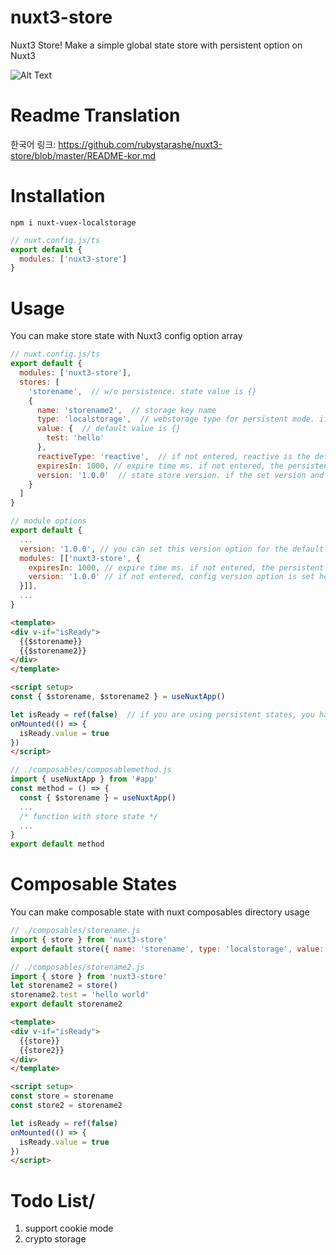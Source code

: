 # nuxt3-store
Nuxt3 Store!
Make a simple global state store with persistent option on Nuxt3

![Alt Text](https://i.imgur.com/5DAh6tT.gif)    


# Readme Translation
한국어 링크: <https://github.com/rubystarashe/nuxt3-store/blob/master/README-kor.md>


# Installation
```
npm i nuxt-vuex-localstorage
```
```js
// nuxt.config.js/ts
export default {
  modules: ['nuxt3-store']
}
```

# Usage
You can make store state with Nuxt3 config option array
```js
// nuxt.config.js/ts
export default {
  modules: ['nuxt3-store'],
  stores: [
    'storename',  // w/o persistence. state value is {}
    {
      name: 'storename2',  // storage key name
      type: 'localstorage',  // webstorage type for persistent mode. if not entered, any webstorage will not be used. localstorage|sessionstorage
      value: {  // default value is {}
        test: 'hello'
      },
      reactiveType: 'reactive',  // if not entered, reactive is the default. reactive|readonly|shallowReactive|shallowReadonly
      expiresIn: 1000, // expire time ms. if not entered, the persistent state is permanent
      version: '1.0.0'  // state store version. if the set version and persisted version are different, the state will be reset to default value when the page is loaded
    }
  ]
}

// module options
export default {
  ...
  version: '1.0.0', // you can set this version option for the default status version of every state store
  modules: [['nuxt3-store', {
    expiresIn: 1000, // expire time ms. if not entered, the persistent state is permanent
    version: '1.0.0' // if not entered, config version option is set here
  }]],
  ...
}
```

```html
<template>
<div v-if="isReady">
  {{$storename}}
  {{$storename2}}
</div>
</template>

<script setup>
const { $storename, $storename2 } = useNuxtApp()

let isReady = ref(false)  // if you are using persistent states, you have to render the persistent states after mounted or you will get some hydration errors
onMounted(() => {
  isReady.value = true
})
</script>
```

```js
// ./composables/composablemethod.js
import { useNuxtApp } from '#app'
const method = () => {
  const { $storename } = useNuxtApp()
  ...
  /* function with store state */
  ...
}
export default method
```

# Composable States
You can make composable state with nuxt composables directory usage
```js
// ./composables/storename.js
import { store } from 'nuxt3-store'
export default store({ name: 'storename', type: 'localstorage', value: { test: 'hello' }, reactiveType: 'reactive', version: '1.0.0', expiresIn: 1000 })
```
```js
// ./composables/storename2.js
import { store } from 'nuxt3-store'
let storename2 = store()
storename2.test = 'hello world'
export default storename2
```

```html
<template>
<div v-if="isReady">
  {{store}}
  {{store2}}
</div>
</template>

<script setup>
const store = storename
const store2 = storename2

let isReady = ref(false)
onMounted(() => {
  isReady.value = true
})
</script>
```


# Todo List/
1. support cookie mode
2. crypto storage
